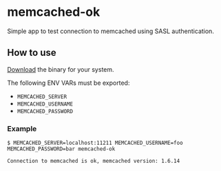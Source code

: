# memcached-ok

Simple app to test connection to memcached using SASL authentication.

## How to use

[Download](https://github.com/brunopadz/memcached-ok/releases) the binary for your system.

The following ENV VARs must be exported:

- `MEMCACHED_SERVER`
- `MEMCACHED_USERNAME`
- `MEMCACHED_PASSWORD`

### Example

```console
$ MEMCACHED_SERVER=localhost:11211 MEMCACHED_USERNAME=foo MEMCACHED_PASSWORD=bar memcached-ok

Connection to memcached is ok, memcached version: 1.6.14 
```
